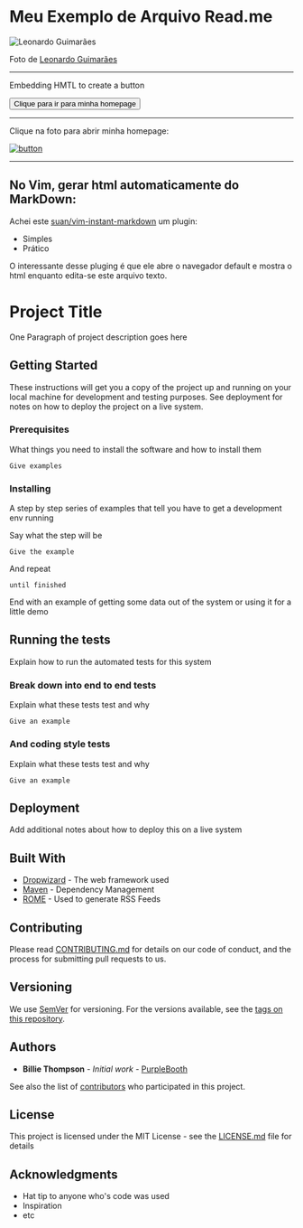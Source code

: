 # Meu Exemplo de Arquivo Read.me

![Leonardo Guimarães](http://www.lmcg.ufpe.br/~leo/leonardo-jose-guimaraes.jpg)

Foto de [Leonardo Guimarães](http://www.lmcg.ufpe.br/~leo/leonardo-jose-guimaraes.jpg)

---

Embedding HMTL to create a button


<button class="button-save large" onclick="javascript:document.location='http://www.lmcg.UFPE.br/~leo'">Clique para ir para minha homepage</button>

---

Clique na foto para abrir minha homepage:

[![button](http://www.lmcg.ufpe.br/~leo/leonardo-jose-guimaraes.jpg)](http://www.lmcg.ufpe.br/~leo)

---

No Vim, gerar html automaticamente do MarkDown: 
-

Achei este [suan/vim-instant-markdown](https://github.com/suan/vim-instant-markdown) um plugin:


+ Simples 
+ Prático

O interessante desse pluging é que ele abre o navegador default e mostra o html enquanto edita-se este arquivo texto.

# Project Title

One Paragraph of project description goes here

## Getting Started

These instructions will get you a copy of the project up and running on your local machine for development and testing purposes. See deployment for notes on how to deploy the project on a live system.

### Prerequisites

What things you need to install the software and how to install them

```
Give examples
```

### Installing

A step by step series of examples that tell you have to get a development env running

Say what the step will be

```
Give the example
```

And repeat

```
until finished
```

End with an example of getting some data out of the system or using it for a little demo

## Running the tests

Explain how to run the automated tests for this system

### Break down into end to end tests

Explain what these tests test and why

```
Give an example
```

### And coding style tests

Explain what these tests test and why

```
Give an example
```

## Deployment

Add additional notes about how to deploy this on a live system

## Built With

* [Dropwizard](http://www.dropwizard.io/1.0.2/docs/) - The web framework used
* [Maven](https://maven.apache.org/) - Dependency Management
* [ROME](https://rometools.github.io/rome/) - Used to generate RSS Feeds

## Contributing

Please read [CONTRIBUTING.md](https://gist.github.com/PurpleBooth/b24679402957c63ec426) for details on our code of conduct, and the process for submitting pull requests to us.

## Versioning

We use [SemVer](http://semver.org/) for versioning. For the versions available, see the [tags on this repository](https://github.com/your/project/tags). 

## Authors

* **Billie Thompson** - *Initial work* - [PurpleBooth](https://github.com/PurpleBooth)

See also the list of [contributors](https://github.com/your/project/contributors) who participated in this project.

## License

This project is licensed under the MIT License - see the [LICENSE.md](LICENSE.md) file for details

## Acknowledgments

* Hat tip to anyone who's code was used
* Inspiration
* etc

